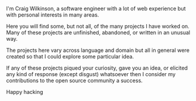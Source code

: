I'm Craig Wilkinson, a software engineer with a lot of web experience
but with personal interests in many areas.

Here you will find some, but not all, of the many projects I have
worked on. Many of these projects are unfinished, abandoned, or
written in an unusual way.

The projects here vary across language and domain but all in general
were created so that I could explore some particular idea.

If any of these projects piqued your curiosity, gave you an idea, or
elicited any kind of response (except disgust) whatsoever then I
consider my contributions to the open source community a success.

Happy hacking
